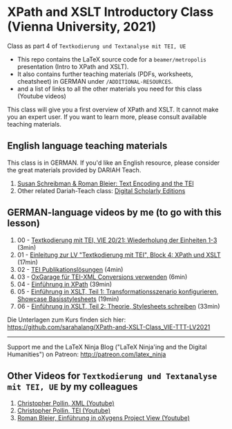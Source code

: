 # XPath and XSLT Introductory Class (Vienna University, 2021)
Class as part 4 of `Textkodierung und Textanalyse mit TEI, UE`

* This repo contains the LaTeX source code for a `beamer/metropolis` presentation (Intro to XPath and XSLT). 
* It also contains further teaching materials (PDFs, worksheets, cheatsheet) in GERMAN under `/ADDITIONAL-RESOURCES`.
* and a list of links to all the other materials you need for this class (Youtube videos)

This class will give you a first overview of XPath and XSLT. It cannot make you an expert user. If you want to learn more, please consult available teaching materials.

## English language teaching materials 
This class is in GERMAN. If you'd like an English resource, please consider the great materials provided by DARIAH Teach.
1. [Susan Schreibman & Roman Bleier: Text Encoding and the TEI](https://teach.dariah.eu/mod/page/view.php?id=197)
2. Other related Dariah-Teach class: [Digital Scholarly Editions](https://teach.dariah.eu/course/view.php?id=32)

## GERMAN-language videos by me (to go with this lesson)
1. 00 - [Textkodierung mit TEI, VIE 20/21: Wiederholung der Einheiten 1-3](https://youtu.be/DLrwNcqtCKo) (3min)
2. 01 - [Einleitung zur LV "Textkodierung mit TEI", Block 4: XPath und XSLT](https://youtu.be/hBGNiKITZxc) (17min)
3. 02 - [TEI Publikationslösungen](https://youtu.be/KrCH8dQm-S0) (4min)
4. 03 - [OxGarage für TEI-XML Conversions verwenden](https://youtu.be/FBSMU8MjYAs) (6min)
5. 04 - [Einführung in XPath](https://youtu.be/3CpzirXFPAg) (39min)
6. 05 - [Einführung in XSLT, Teil 1: Transformationsszenario konfigurieren, Showcase Basisstylesheets](https://youtu.be/caLdolt_lNM) (19min)
7. 06 - [Einführung in XSLT, Teil 2: Theorie, Stylesheets schreiben](https://youtu.be/y2nvVHVq_zg) (33min)

Die Unterlagen zum Kurs finden sich hier: https://github.com/sarahalang/XPath-and-XSLT-Class_VIE-TTT-LV2021
 

----------------------------------------------------
Support me and the LaTeX Ninja Blog ("LaTeX Ninja'ing and the Digital Humanities") on Patreon: http://patreon.com/latex_ninja

## Other Videos for `Textkodierung und Textanalyse mit TEI, UE` by my colleagues 
1. [Christopher Pollin, XML (Youtube)](https://www.youtube.com/watch?v=1ap-zO_bTMs)
2. [Christopher Pollin, TEI (Youtube)](https://www.youtube.com/watch?v=j0VwsoGEfrk&feature=youtu.be)
3. [Roman Bleier, Einführung in oXygens Project View (Youtube)](https://www.youtube.com/watch?v=qqvF2WG8t6A&feature=youtu.be)
